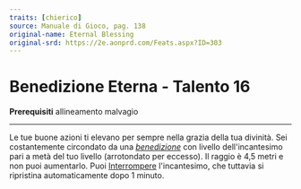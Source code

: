 ```yaml
---
traits: [chierico]
source: Manuale di Gioco, pag. 138
original-name: Eternal Blessing
original-srd: https://2e.aonprd.com/Feats.aspx?ID=303
---
```


# Benedizione Eterna - Talento 16

**Prerequisiti** allineamento malvagio

---

Le tue buone azioni ti elevano per sempre nella grazia della tua divinità. Sei
costantemente circondato da una _[benedizione](/incantesimi/benedizione)_ con
livello dell'incantesimo pari a metà del tuo livello (arrotondato per eccesso).
Il raggio è 4,5 metri e non puoi aumentarlo. Puoi
[Interrompere](/azioni/speciale/interrompere) l'incantesimo, che tuttavia si
ripristina automaticamente dopo 1 minuto.
